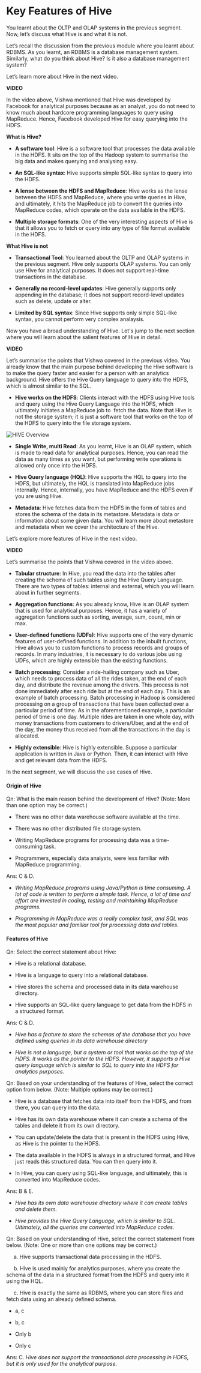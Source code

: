 # Key Features of Hive

You learnt about the OLTP and OLAP systems in the previous segment. Now, let’s discuss what Hive is and what it is not.

Let’s recall the discussion from the previous module where you learnt about RDBMS. As you learnt, an RDBMS is a database management system. Similarly, what do you think about Hive? Is it also a database management system?

Let’s learn more about Hive in the next video.

**VIDEO**

In the video above, Vishwa mentioned that Hive was developed by Facebook for analytical purposes because as an analyst, you do not need to know much about hardcore programming languages to query using MapReduce. Hence, Facebook developed Hive for easy querying into the HDFS.

**What is Hive?**

- **A software tool**: Hive is a software tool that processes the data available in the HDFS. It sits on the top of the Hadoop system to summarise the big data and makes querying and analysing easy.

- **An SQL-like syntax**: Hive supports simple SQL-like syntax to query into the HDFS.

- **A lense between the HDFS and MapReduce**: Hive works as the lense between the HDFS and MapReduce, where you write queries in Hive, and ultimately, it hits the MapReduce job to convert the queries into MapReduce codes, which operate on the data available in the HDFS.

- **Multiple storage formats**: One of the very interesting aspects of Hive is that it allows you to fetch or query into any type of file format available in the HDFS.

**What Hive is not**

- **Transactional Tool**: You learned about the OLTP and OLAP systems in the previous segment. Hive only supports OLAP systems. You can only use Hive for analytical purposes. It does not support real-time transactions in the database.

- **Generally no record-level updates**: Hive generally supports only appending in the database; it does not support record-level updates such as delete, update or alter.

- **Limited by SQL syntax**: Since Hive supports only simple SQL-like syntax, you cannot perform very complex analaysis.

Now you have a broad understanding of Hive. Let's jump to the next section where you will learn about the salient features of Hive in detail.

**VIDEO**

Let’s summarise the points that Vishwa covered in the previous video. You already know that the main purpose behind developing the Hive software is to make the query faster and easier for a person with an analytics background. Hive offers the Hive Query language to query into the HDFS, which is almost similar to the SQL.

- **Hive works on the HDFS**: Clients interact with the HDFS using Hive tools and query using the Hive Query Language into the HDFS, which ultimately initiates a MapReduce job to  fetch the data. Note that Hive is not the storage system; it is just a software tool that works on the top of the HDFS to query into the file storage system.

![HIVE Overview](https://i.ibb.co/SwrTNwk/HIVE-Overview.png)

- **Single Write, multi Read**: As you learnt, Hive is an OLAP system, which is made to read data for analytical purposes. Hence, you can read the data as many times as you want, but performing write operations is allowed only once into the HDFS.

- **Hive Query language (HQL)**: Hive supports the HQL to query into the HDFS, but ultimately, the HQL is translated into MapReduce jobs internally. Hence, internally, you have MapReduce and the HDFS even if you are using Hive.

- **Metadata**: Hive fetches data from the HDFS in the form of tables and stores the schema of the data in its metastore. Metadata is data or information about some given data. You will learn more about metastore and metadata when we cover the architecture of the Hive.

Let’s explore more features of Hive in the next video.

**VIDEO**

Let’s summarise the points that Vishwa covered in the video above.

- **Tabular structure**: In Hive, you read the data into the tables after creating the schema of such tables using the Hive Query Language. There are two types of tables: internal and external, which you will learn about in further segments.

- **Aggregation functions**: As you already know, Hive is an OLAP system that is used for analytical purposes. Hence, it has a variety of aggregation functions such as sorting, average, sum, count, min or max.  

- **User-defined functions (UDFs)**: Hive supports one of the very dynamic features of user-defined functions. In addition to the inbuilt functions, Hive allows you to custom functions to process records and groups of records. In many industries, it is necessary to do various jobs using UDFs, which are highly extensible than the existing functions.

- **Batch processing**: Consider a ride-hailing company such as Uber, which needs to process data of all the rides taken, at the end of each day, and distribute the revenue among the drivers. This process is not done immediately after each ride but at the end of each day. This is an example of batch processing.
  Batch processing in Hadoop is considered processing on a group of transactions that have been collected over a particular period of time. As in the aforementioned example, a particular period of time is one day. Multiple rides are taken in one whole day, with money transactions from customers to drivers/Uber, and at the end of the day, the money thus received from all the transactions in the day is allocated.

- **Highly extensible**: Hive is highly extensible. Suppose a particular application is written in Java or Python. Then, it can interact with Hive and get relevant data from the HDFS.

In the next segment, we will discuss the use cases of Hive.

#### Origin of Hive

Qn: What is the main reason behind the development of Hive? (Note: More than one option may be correct.)

- There was no other data warehouse software available at the time.

- There was no other distributed file storage system.

- Writing MapReduce programs for processing data was a time-consuming task.

- Programmers, especially data analysts, were less familiar with MapReduce programming.

Ans: C & D.

- *Writing MapReduce programs using Java/Python is time consuming. A lot of code is written to perform a simple task. Hence, a lot of time and effort are invested in coding, testing and maintaining MapReduce programs.*

- *Programming in MapReduce was a really complex task, and SQL was the most popular and familiar tool for processing data and tables.*

#### Features of Hive

Qn: Select the correct statement about Hive:

- Hive is a relational database.

- Hive is a language to query into a relational database.

- Hive stores the schema and processed data in its data warehouse directory.

- Hive supports an SQL-like query language to get data from the HDFS in a structured format.

Ans: C & D.

- *Hive has a feature to store the schemas of the database that you have defined using queries in its data warehouse directory*

- *Hive is not a language, but a system or tool that works on the top of the HDFS. It works as the pointer to the HDFS. However, it supports a Hive query language which is similar to SQL to query into the HDFS for analytics purposes.*

Qn: Based on your understanding of the features of Hive, select the correct option from below. (Note: Multiple options may be correct.)

- Hive is a database that fetches data into itself from the HDFS, and from there, you can query into the data.

- Hive has its own data warehouse where it can create a schema of the tables and delete it from its own directory.

- You can update/delete the data that is present in the HDFS using Hive, as Hive is the pointer to the HDFS.

- The data available in the HDFS is always in a structured format, and Hive just reads this structured data. You can then query into it.

- In Hive, you can query using SQL-like language, and ultimately, this is converted into MapReduce codes.

Ans: B & E.

- *Hive has its own data warehouse directory where it can create tables and delete them.*

- *Hive provides the Hive Query Language, which is similar to SQL. Ultimately, all the queries are converted into MapReduce codes.*

Qn: Based on your understanding of Hive, select the correct statement from below. (Note: One or more than one options may be correct.)

     a. Hive supports transactional data processing in the HDFS.

     b. Hive is used mainly for analytics purposes, where you create the schema of the data in a structured format from the HDFS and query into it using the HQL.

     c. Hive is exactly the same as RDBMS, where you can store files and fetch data using an already defined schema.

- a, c

- b, c

- Only b

- Only c

Ans: C. *Hive does not support the transactional data processing in HDFS, but it is only used for the analytical purpose.*
